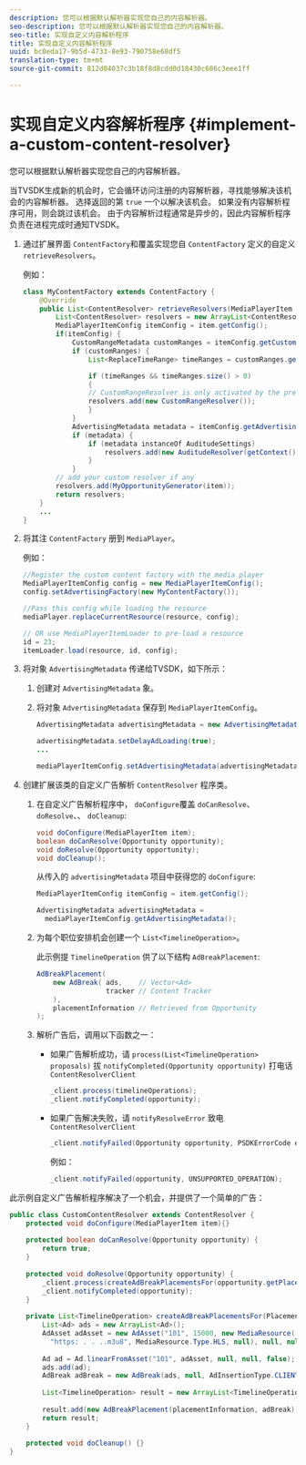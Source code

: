 ```yaml
---
description: 您可以根据默认解析器实现您自己的内容解析器。
seo-description: 您可以根据默认解析器实现您自己的内容解析器。
seo-title: 实现自定义内容解析程序
title: 实现自定义内容解析程序
uuid: bc0eda17-9b5d-4733-8e93-790758e68df5
translation-type: tm+mt
source-git-commit: 812d04037c3b18f8d8cdd0d18430c686c3eee1ff

---
```



# 实现自定义内容解析程序 {#implement-a-custom-content-resolver}

您可以根据默认解析器实现您自己的内容解析器。

当TVSDK生成新的机会时，它会循环访问注册的内容解析器，寻找能够解决该机会的内容解析器。 选择返回的第 `true` 一个以解决该机会。 如果没有内容解析程序可用，则会跳过该机会。 由于内容解析过程通常是异步的，因此内容解析程序负责在进程完成时通知TVSDK。

1. 通过扩展界面 `ContentFactory`和覆盖实现您自 `ContentFactory` 定义的自定义 `retrieveResolvers`。

   例如：

   ```java
   class MyContentFactory extends ContentFactory { 
       @Override 
       public List<ContentResolver> retrieveResolvers(MediaPlayerItem item) { 
           List<ContentResolver> resolvers = new ArrayList<ContentResolver>(); 
           MediaPlayerItemConfig itemConfig = item.getConfig(); 
           if(itemConfig) { 
               CustomRangeMetadata customRanges = itemConfig.getCustomRangeMetadata(); 
               if (customRanges) { 
                   List<ReplaceTimeRange> timeRanges = customRanges.getTimeRangeList(); 
   
                   if (timeRanges && timeRanges.size() > 0) 
                   { 
                   // CustomRangeResolver is only activated by the presence of CustomRanges in configuration 
                   resolvers.add(new CustomRangeResolver()); 
                   } 
               } 
               AdvertisingMetadata metadata = itemConfig.getAdvertisingMetadata(); 
               if (metadata) { 
                   if (metadata instanceOf AuditudeSettings)  
                       resolvers.add(new AuditudeResolver(getContext());    
                   } 
               } 
           // add your custom resolver if any 
           resolvers.add(MyOpportunityGenerator(item)); 
           return resolvers; 
       } 
       ... 
   } 
   ```

1. 将其注 `ContentFactory` 册到 `MediaPlayer`。

   例如：

   ```java
   //Register the custom content factory with the media player 
   MediaPlayerItemConfig config = new MediaPlayerItemConfig(); 
   config.setAdvertisingFactory(new MyContentFactory()); 
   
   //Pass this config while loading the resource 
   mediaPlayer.replaceCurrentResource(resource, config); 
   
   // OR use MediaPlayerItemLoader to pre-load a resource 
   id = 23; 
   itemLoader.load(resource, id, config);
   ```

1. 将对象 `AdvertisingMetadata` 传递给TVSDK，如下所示：
   1. 创建对 `AdvertisingMetadata` 象。
   1. 将对象 `AdvertisingMetadata` 保存到 `MediaPlayerItemConfig`。

      ```java
      AdvertisingMetadata advertisingMetadata = new AdvertisingMetadata(); 
      
      advertisingMetadata.setDelayAdLoading(true); 
      ... 
      
      mediaPlayerItemConfig.setAdvertisingMetadata(advertisingMetadata); 
      ```

1. 创建扩展该类的自定义广告解析 `ContentResolver` 程序类。
   1. 在自定义广告解析程序中， `doConfigure`覆盖 `doCanResolve`、 `doResolve`、、 `doCleanup`:

      ```java
      void doConfigure(MediaPlayerItem item); 
      boolean doCanResolve(Opportunity opportunity); 
      void doResolve(Opportunity opportunity); 
      void doCleanup();
      ```

      从传入的 `advertisingMetadata` 项目中获得您的 `doConfigure`:

      ```java
      MediaPlayerItemConfig itemConfig = item.getConfig(); 
      
      AdvertisingMetadata advertisingMetadata =  
        mediaPlayerItemConfig.getAdvertisingMetadata(); 
      ```

   1. 为每个职位安排机会创建一个 `List<TimelineOperation>`。

      此示例提 `TimelineOperation` 供了以下结构 `AdBreakPlacement`:

      ```java
      AdBreakPlacement( 
          new AdBreak( ads,    // Vector<Ad> 
                       tracker // Content Tracker 
          ), 
          placementInformation // Retrieved from Opportunity 
      ); 
      ```

   1. 解析广告后，调用以下函数之一：

      * 如果广告解析成功，请 `process(List<TimelineOperation> proposals)` 拔 `notifyCompleted(Opportunity opportunity)` 打电话 `ContentResolverClient`

         ```java
         _client.process(timelineOperations); 
         _client.notifyCompleted(opportunity); 
         ```

      * 如果广告解决失败，请 `notifyResolveError` 致电 `ContentResolverClient`

         ```java
         _client.notifyFailed(Opportunity opportunity, PSDKErrorCode error);
         ```

         例如：

         ```java
         _client.notifyFailed(opportunity, UNSUPPORTED_OPERATION);
         ```

<!--<a id="example_463B718749504A978F0B887786844C39"></a>-->

此示例自定义广告解析程序解决了一个机会，并提供了一个简单的广告：

```java
public class CustomContentResolver extends ContentResolver { 
    protected void doConfigure(MediaPlayerItem item){} 
 
    protected boolean doCanResolve(Opportunity opportunity) {  
        return true;  
    } 
 
    protected void doResolve(Opportunity opportunity) { 
        _client.process(createAdBreakPlacementsFor(opportunity.getPlacement())); 
        _client.notifyCompleted(opportunity); 
    } 
 
    private List<TimelineOperation> createAdBreakPlacementsFor(Placement placementInformation) { 
        List<Ad> ads = new ArrayList<Ad>(); 
        AdAsset adAsset = new AdAsset("101", 15000, new MediaResource( 
          "https: . . ..m3u8", MediaResource.Type.HLS, null), null, null); 
 
        Ad ad = Ad.linearFromAsset("101", adAsset, null, null, false); 
        ads.add(ad); 
        AdBreak adBreak = new AdBreak(ads, null, AdInsertionType.CLIENT_INSERTED); 
 
        List<TimelineOperation> result = new ArrayList<TimelineOperation>(); 
 
        result.add(new AdBreakPlacement(placementInformation, adBreak)); 
        return result; 
    } 
 
    protected void doCleanup() {} 
} 
```

